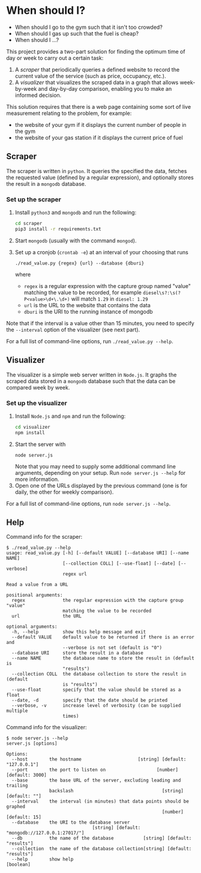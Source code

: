 # When should I?
- When should I go to the gym such that it isn't too crowded?
- When should I gas up such that the fuel is cheap?
- When should I ...?

This project provides a two-part solution for finding the optimum time of day or week to carry out a certain task:

1. A _scraper_ that periodically queries a defined website to record the current value of the service (such as price, occupancy, etc.).
2. A _visualizer_ that visualizes the scraped data in a graph that allows week-by-week and day-by-day comparison, enabling you to make an informed decision. 

This solution requires that there is a web page containing some sort of live measurement relating to the problem, for example:
- the website of your gym if it displays the current number of people in the gym
- the website of your gas station if it displays the current price of fuel

## Scraper

The scraper is written in `python`. It queries the specified the data, fetches the requested value (defined by a regular expression), and optionally stores the result in a `mongodb` database. 

### Set up the scraper

1. Install `python3` and `mongodb` and run the following:

   ```bash
   cd scraper
   pip3 install -r requirements.txt
   ```

2. Start `mongodb` (usually with the command `mongod`).
3. Set up a cronjob (`crontab -e`) at an interval of your choosing that runs
   ```
   ./read_value.py {regex} {url} --database {dburi}
   ```
   where
   - `regex` is a regular expression with the capture group named "value" matching the value to be recorded, for example `diesel\s?:\s(?P<value>\d+\.\d+)` will match `1.29` in `diesel: 1.29`
   - `url` is the URL to the website that contains the data
   - `dburi` is the URI to the running instance of mongodb
    
Note that if the interval is a value other than 15 minutes, you need to specify the `--interval` option of the visualizer (see next part).

For a full list of command-line options, run `./read_value.py --help`.


## Visualizer

The visualizer is a simple web server written in `Node.js`. It graphs the scraped data stored in a `mongodb` database such that the data can be compared week by week. 

### Set up the visualizer

1. Install `Node.js` and `npm` and run the following: 
   ```bash
   cd visualizer
   npm install
   ```
2. Start the server with
   ```
   node server.js
   ```
   Note that you may need to supply some additional command line arguments, depending on your setup. Run `node server.js --help` for more information.
3. Open one of the URLs displayed by the previous command (one is for daily, the other for weekly comparison). 

For a full list of command-line options, run `node server.js --help`.

## Help

Command info for the scraper:
```
$ ./read_value.py --help
usage: read_value.py [-h] [--default VALUE] [--database URI] [--name NAME]
                     [--collection COLL] [--use-float] [--date] [--verbose]
                     regex url

Read a value from a URL

positional arguments:
  regex              the regular expression with the capture group "value"
                     matching the value to be recorded
  url                the URL

optional arguments:
  -h, --help         show this help message and exit
  --default VALUE    default value to be returned if there is an error and
                     --verbose is not set (default is "0")
  --database URI     store the result in a database
  --name NAME        the database name to store the result in (default is
                     "results")
  --collection COLL  the database collection to store the result in (default
                     is "results")
  --use-float        specify that the value should be stored as a float
  --date, -d         specify that the date should be printed
  --verbose, -v      increase level of verbosity (can be supplied multiple
                     times)
```

Command info for the visualizer:

```
$ node server.js --help
server.js [options]

Options:
  --host        the hostname                     [string] [default: "127.0.0.1"]
  --port        the port to listen on                   [number] [default: 3000]
  --base        the base URL of the server, excluding leading and trailing
                backslash                                 [string] [default: ""]
  --interval    the interval (in minutes) that data points should be graphed
                                                          [number] [default: 15]
  --database    the URI to the database server
                                [string] [default: "mongodb://127.0.0.1:27017/"]
  --db          the name of the database           [string] [default: "results"]
  --collection  the name of the database collection[string] [default: "results"]
  --help        show help                                              [boolean]
```